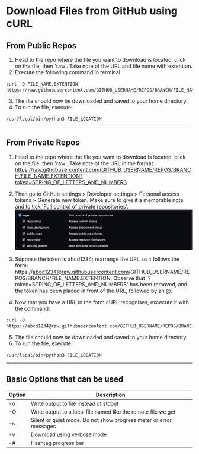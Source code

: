 # Download Files from GitHub using cURL
## From Public Repos
1. Head to the repo where the file you want to download is located, click on the file, then 'raw'. Take note of the URL and file name with extention.
2. Execute the following command in terminal
```
curl -O FILE_NAME.EXTENTION https://raw.githubusercontent.com/GITHUB_USERNAME/REPOS/BRANCH/FILE_NAME.EXTENTION
```
3. The file should now be downloaded and saved to your home directory.
4. To run the file, execute:
```
/usr/local/bin/python3 FILE_LOCATION
```
---
## From Private Repos
1. Head to the repo where the file you want to download is located, click on the file, then 'raw'. Take note of the URL in the format https://raw.githubusercontent.com/GITHUB_USERNAME/REPOS/BRANCH/FILE_NAME.EXTENTION?token=STRING_OF_LETTERS_AND_NUMBERS

2. Then go to GitHub settings > Developer settings > Personal access tokens > Generate new token. Make sure to give it a memorable note and to tick 'Full control of private repositories'.
![alt text](selection.jpg)
3. Suppose the token is abcd1234; rearrange the URL so it follows the form:
https://abcd1234@raw.githubusercontent.com/GITHUB_USERNAME/REPOS/BRANCH/FILE_NAME.EXTENTION.
Observe that '?token=STRING_OF_LETTERS_AND_NUMBERS' has been removed, and the token has been placed in front of the URL, followed by an @.

4. Now that you have a URL in the form cURL recognises, excecute it with the command:
```
curl -O https://abcd1234@raw.githubusercontent.com/GITHUB_USERNAME/REPOS/BRANCH/FILE_NAME.EXTENTION
```
5. The file should now be downloaded and saved to your home directory.
6. To run the file, execute:
```
/usr/local/bin/python3 FILE_LOCATION
```
---
## Basic Options that can be used
| Option | Description |
| ----------- | ----------- |
| -o | Write output to file instead of stdout |
| -O | Write output to a local file named like the remote file we get |
| -s | Silent or quiet mode. Do not show progress meter or error messages |
| -v | Download using verbose mode
| -# | Hashtag progress bar